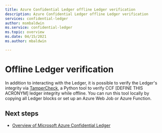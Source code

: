 ```yaml
---
title: Azure Confidential Ledger offline Ledger verification
description: Azure Confidential Ledger offline Ledger verification
services: confidential-ledger
author: msmbaldwin
ms.service: confidential-ledger
ms.topic: overview
ms.date: 04/15/2021
ms.author: mbaldwin

---
```

# Offline Ledger verification

In addition to interacting with the Ledger, it is possible to verify the Ledger's integrity via [TamperCheck](https://msazure.visualstudio.com/One/_git/ACC%20Ledger?path=%2Fsrc%2Ftampertool%2FREADME.md&version=GBmaster&_a=preview&line=1), a Python tool to verify CCF [DEFINE THIS ACRONYM] ledger integrity while offline. You can run this tool locally by copying all Ledger blocks or set up an Azure Web Job or Azure Function.

## Next steps

- [Overview of Microsoft Azure Confidential Ledger](overview.md)
